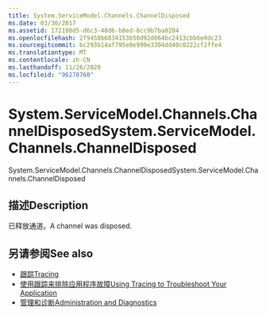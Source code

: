 ```yaml
---
title: System.ServiceModel.Channels.ChannelDisposed
ms.date: 03/30/2017
ms.assetid: 172198d5-d6c3-48d6-b8ed-8cc9b7ba0204
ms.openlocfilehash: 2f9458b6834153b58d92d064bc2413cbb6e0dc23
ms.sourcegitcommit: bc293b14af795e0e999e3304dd40c0222cf2ffe4
ms.translationtype: MT
ms.contentlocale: zh-CN
ms.lasthandoff: 11/26/2020
ms.locfileid: "96278760"
---
```

# <a name="systemservicemodelchannelschanneldisposed"></a><span data-ttu-id="15474-102">System.ServiceModel.Channels.ChannelDisposed</span><span class="sxs-lookup"><span data-stu-id="15474-102">System.ServiceModel.Channels.ChannelDisposed</span></span>

<span data-ttu-id="15474-103">System.ServiceModel.Channels.ChannelDisposed</span><span class="sxs-lookup"><span data-stu-id="15474-103">System.ServiceModel.Channels.ChannelDisposed</span></span>  
  
## <a name="description"></a><span data-ttu-id="15474-104">描述</span><span class="sxs-lookup"><span data-stu-id="15474-104">Description</span></span>  

 <span data-ttu-id="15474-105">已释放通道。</span><span class="sxs-lookup"><span data-stu-id="15474-105">A channel was disposed.</span></span>  
  
## <a name="see-also"></a><span data-ttu-id="15474-106">另请参阅</span><span class="sxs-lookup"><span data-stu-id="15474-106">See also</span></span>

- [<span data-ttu-id="15474-107">跟踪</span><span class="sxs-lookup"><span data-stu-id="15474-107">Tracing</span></span>](index.md)
- [<span data-ttu-id="15474-108">使用跟踪来排除应用程序故障</span><span class="sxs-lookup"><span data-stu-id="15474-108">Using Tracing to Troubleshoot Your Application</span></span>](using-tracing-to-troubleshoot-your-application.md)
- [<span data-ttu-id="15474-109">管理和诊断</span><span class="sxs-lookup"><span data-stu-id="15474-109">Administration and Diagnostics</span></span>](../index.md)
